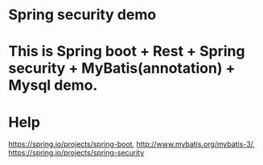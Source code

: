 # Spring security demo
# This is Spring boot + Rest + Spring security + MyBatis(annotation) + Mysql demo.

# Help
  https://spring.io/projects/spring-boot, http://www.mybatis.org/mybatis-3/, https://spring.io/projects/spring-security
